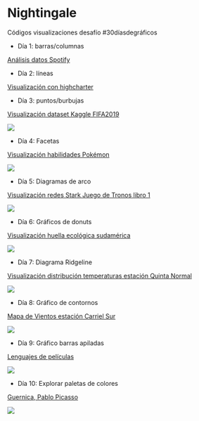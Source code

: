 # Nightingale
Códigos visualizaciones desafío #30díasdegráficos

- Día 1: barras/columnas

[Análisis datos Spotify](https://sporella.netlify.app/2020-05-12-m%C3%BAsica-datos-y-gr%C3%A1ficos/)


- Día 2: líneas

[Visualización con highcharter](https://sporella.netlify.app/2020-05-13-visualizaci%C3%B3n-con-highcharter-brecha-de-g%C3%A9nero-en-carreras-tecnol%C3%B3gicas/)

- Día 3: puntos/burbujas

[Visualización dataset Kaggle FIFA2019](https://www.kaggle.com/karangadiya/fifa19)

![](https://github.com/sporella/nightingale/blob/master/plots/tres/fifa.png)

- Día 4: Facetas

[Visualización habilidades Pokémon](https://raw.githubusercontent.com/cienciadedatos/datos-de-miercoles/master/datos/2019/2019-07-10/pokemon.csv)

![](https://github.com/sporella/nightingale/blob/master/plots/cuatro/habilidades_pokemon.png)

- Día 5: Diagramas de arco

[Visualización redes Stark Juego de Tronos libro 1](https://kaggle.com/moradnejad/interaction-networks-for-game-of-thrones-saga)

![](https://github.com/sporella/nightingale/blob/master/plots/cinco/GOT.png)

- Día 6: Gráficos de donuts

[Visualización huella ecológica sudamérica](https://www.kaggle.com/footprintnetwork/ecological-footprint?select=countries.csv)

![](https://github.com/sporella/nightingale/blob/master/plots/seis/huella.gif)

- Día 7: Diagrama Ridgeline

[Visualización distribución temperaturas estación Quinta Normal](http://explorador.cr2.cl/)

![](https://github.com/sporella/nightingale/blob/master/plots/siete/temps.png)

- Día 8: Gráfico de contornos

[Mapa de Vientos estación Carriel Sur](https://agrometeorologia.cl/VV)

![](https://github.com/sporella/nightingale/blob/master/plots/ocho/mapadevientos.png)

- Día 9: Gráfico barras apiladas

[Lenguajes de películas](https://www.kaggle.com/stefanoleone992/imdb-extensive-dataset?select=IMDb+movies.csv)

![](https://github.com/sporella/nightingale/blob/master/plots/nueve/peliculas.png)


- Día 10: Explorar paletas de colores

[Guernica, Pablo Picasso](https://github.com/sporella/nightingale/blob/master/diez.R)

![](https://github.com/sporella/nightingale/blob/master/plots/diez/guernica.gif)